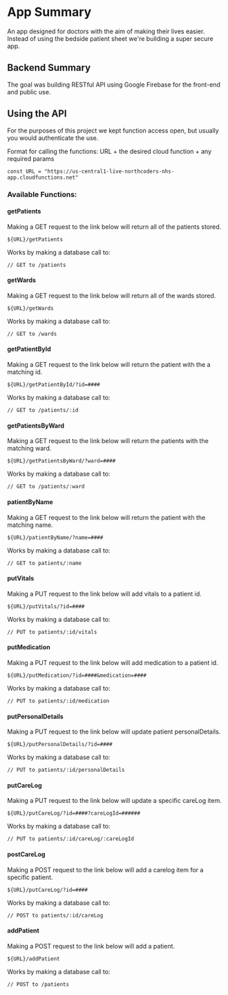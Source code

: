 # App Summary

An app designed for doctors with the aim of making their lives easier. Instead of using the bedside patient sheet we're building a super secure app. 

## Backend Summary

The goal was building RESTful API using Google Firebase for the front-end and public use.

## Using the API

For the purposes of this project we kept function access open, but usually you would authenticate the use.

Format for calling the functions: URL + the desired cloud function + any required params
```
const URL = "https://us-central1-live-northcoders-nhs-app.cloudfunctions.net"
```

### Available Functions:

#### **getPatients**
Making a GET request to the link below will return all of the patients stored.

    ${URL}/getPatients

Works by making a database call to:

    // GET to /patients

#### **getWards**

Making a GET request to the link below will return all of the wards stored.

    ${URL}/getWards

Works by making a database call to:

    // GET to /wards

#### getPatientById

Making a GET request to the link below will return the patient with the a matching id.

    ${URL}/getPatientById/?id=####


Works by making a database call to:

    // GET to /patients/:id

#### getPatientsByWard

Making a GET request to the link below will return the patients with the matching ward.

    ${URL}/getPatientsByWard/?ward=####

Works by making a database call to:

    // GET to /patients/:ward

#### patientByName

Making a GET request to the link below will return the patient with the matching name.

    ${URL}/patientByName/?name=####

Works by making a database call to:

    // GET to patients/:name

#### putVitals

Making a PUT request to the link below will add vitals to a patient id.

    ${URL}/putVitals/?id=####

Works by making a database call to:

    // PUT to patients/:id/vitals

#### putMedication

Making a PUT request to the link below will add medication to a patient id.

    ${URL}/putMedication/?id=####&medication=####

Works by making a database call to:

    // PUT to patients/:id/medication

#### putPersonalDetails

Making a PUT request to the link below will update patient personalDetails.

    ${URL}/putPersonalDetails/?id=####

Works by making a database call to:

    // PUT to patients/:id/personalDetails

#### putCareLog

Making a PUT request to the link below will update a specific careLog item.

    ${URL}/putCareLog/?id=####?careLogId=######

Works by making a database call to:

    // PUT to patients/:id/careLog/:careLogId

#### postCareLog

Making a POST request to the link below will add a carelog item for a specific patient.

    ${URL}/putCareLog/?id=####

Works by making a database call to:

    // POST to patients/:id/careLog

#### addPatient

Making a POST request to the link below will add a patient.

    ${URL}/addPatient

Works by making a database call to:

    // POST to /patients

